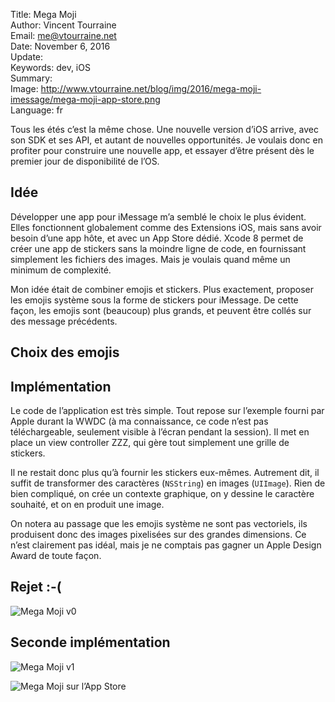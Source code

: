 Title:     Mega Moji  
Author:    Vincent Tourraine  
Email:     me@vtourraine.net  
Date:      November 6, 2016  
Update:    
Keywords:  dev, iOS  
Summary:   
Image:     http://www.vtourraine.net/blog/img/2016/mega-moji-imessage/mega-moji-app-store.png  
Language:  fr  


Tous les étés c’est la même chose. Une nouvelle version d’iOS arrive, avec son SDK et ses API, et autant de nouvelles opportunités. Je voulais donc en profiter pour construire une nouvelle app, et essayer d’être présent dès le premier jour de disponibilité de l’OS.


## Idée

Développer une app pour iMessage m’a semblé le choix le plus évident. Elles fonctionnent globalement comme des Extensions iOS, mais sans avoir besoin d’une app hôte, et avec un App Store dédié. Xcode 8 permet de créer une app de stickers sans la moindre ligne de code, en fournissant simplement les fichiers des images. Mais je voulais quand même un minimum de complexité.

Mon idée était de combiner emojis et stickers. Plus exactement, proposer les emojis système sous la forme de stickers pour iMessage. De cette façon, les emojis sont (beaucoup) plus grands, et peuvent être collés sur des message précédents.


## Choix des emojis




## Implémentation

Le code de l’application est très simple. Tout repose sur l’exemple fourni par Apple durant la WWDC (à ma connaissance, ce code n’est pas téléchargeable, seulement visible à l’écran pendant la session). Il met en place un view controller ZZZ, qui gère tout simplement une grille de stickers.

Il ne restait donc plus qu’à fournir les stickers eux-mêmes. Autrement dit, il suffit de transformer des caractères (`NSString`) en images (`UIImage`). Rien de bien compliqué, on crée un contexte graphique, on y dessine le caractère souhaité, et on en produit une image.

On notera au passage que les emojis système ne sont pas vectoriels, ils produisent donc des images pixelisées sur des grandes dimensions. Ce n’est clairement pas idéal, mais je ne comptais pas gagner un Apple Design Award de toute façon.


## Rejet :-(

![Mega Moji v0](http://www.vtourraine.net/blog/img/2016/mega-moji-imessage/screen-v0.png)

## Seconde implémentation

![Mega Moji v1](http://www.vtourraine.net/blog/img/2016/mega-moji-imessage/screen-v1.png)

![Mega Moji sur l’App Store](http://www.vtourraine.net/blog/img/2016/mega-moji-imessage/mega-moji-app-store.png)
